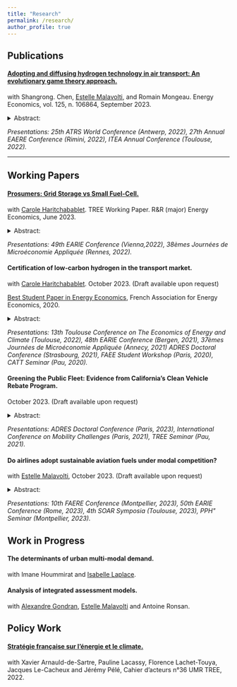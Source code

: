 ```yaml
---
title: "Research"
permalink: /research/
author_profile: true
---
```


## Publications

#### [Adopting and diffusing hydrogen technology in air transport: An evolutionary game theory approach.](https://www.sciencedirect.com/science/article/pii/S0140988323003626#d1e8012)
with Shangrong. Chen, [Estelle Malavolti](https://www.tse-fr.eu/people/estelle-malavolti), and Romain Mongeau. Energy Economics, vol. 125, n. 106864, September 2023.

<details>
<summary>Abstract: </summary>
This paper uses an evolutionary game theory approach to assess the diffusion of different hydrogen technologies in the air transport system. Our model is extended to consider uncertainty, as well as the impact of the “Flight Shame” movement and different policies such as subsidies or taxes. A sufficiently high initial percentage of hydrogen adopters is required for full adoption following the market social learning mechanism. This fixed internal point is determined by the benefits of switching technologies, the extra costs, and the ground handling fee. We complement our theoretical analysis with a well-calibrated simulation using industry data to study the diffusion of different hydrogen innovations. Without any government intervention, carbon neutrality at the 2050 Horizon is only feasible with the most disruptive technologies. Other intermediate technologies are not profitable enough to meet the Net Zero CO2 emissions goal. 
</details>


_Presentations: 25th ATRS World Conference (Antwerp, 2022), 27th Annual EAERE Conference (Rimini, 2022), ITEA Annual Conference (Toulouse, 2022)._

---

## Working Papers

#### [Prosumers: Grid Storage vs Small Fuel-Cell.](https://hal.science/hal-04119625v2/document)
with [Carole Haritchabablet](https://www.tse-fr.eu/fr/people/carole-haritchabalet). TREE Working Paper. R&R (major) Energy Economics, June 2023.

<details>
<summary>Abstract: </summary>
The number of prosumers -consumers equipped with decentralized production- is expected to increase following the revised Renewable Energy Directive (2018/2001) and the rising energy prices. The economic literature suggests there is room for demand-side storage that can take two forms: decentralized or centralized. The schemes promoting investments in solar capacity physically allow for only one type of demand-side storage. One may wonder about the conditions under which consumers invest in different technologies. We build a stylized microeconomic model of the energy market and perform a numerical evaluation, using publicly available data from France, to compare two regulations—price and quantity—from our representative consumer’s and the Distributed System Operator’s points of view. The two energy regulations lead to three types of profiles: consumers, prosumers, and storers. These profiles are in line with previous studies focusing on price regulation. With quantity regulation, a grid tariff such that consumers invest in storage depends on endogenous parameters. The results suggest that with the current price regulation in France, only a smaller feed-in tariff would encourage investments in decentralized hydrogen-based storage. A grid tariff such that consumers inject energy into the grid would not reflect the cost of centralized hydrogen-based storage. However, a quantity regulation would be less costly to support.
</details>


_Presentations: 49th EARIE Conference (Vienna,2022), 38èmes Journées de Microéconomie Appliquée (Rennes, 2022)._

#### Certification of low-carbon hydrogen in the transport market. 
with [Carole Haritchabablet](https://www.tse-fr.eu/fr/people/carole-haritchabalet). October 2023. (Draft available upon request)

[Best Student Paper in Energy Economics](https://www.faee.fr/fr/51-prix-de-l-aee.html#/awards/2020), French Association for Energy Economics, 2020.

<details>
<summary>Abstract: </summary>
A label for green gases, such as green hydrogen (H2) and bio-methane, could allow retailers to exploit consumers' willingness to pay for environmental quality and ease their diffusion. The cost gap between green gases and their conventional counterparts raises concerns regarding the effectiveness of a label in markets characterized by a complex value chain such as road transportation. We build a stylized model of an H2-based road transport market to assess whether the market’s organization could be as efficient as a label policy in a setup where consumers have no direct information about production. With the label, producers prefer to exploit the double marginalization to the detriment of social welfare. However, this allows the high-quality producer to cover its fixed costs. Without the label, producers can use vertical restraints to convey quality information to consumers. The informational problem creates a trade-off between the intensity of competition (driven by perceived qualities) and cost efficiency. The implementation of an optimal label policy depends on the cost gap between qualities and on consumers’ expectations about the share of green H2 available in the market. Under the current cost gap, if consumers were to be informed about the current production landscape, it is possible that their beliefs would lean towards a relatively pessimistic view. In such a case, the label would be socially optimal. Additional policy instruments such as a carbon tax could decrease the cost gap, in such a case society would be better off without the label.
</details>


_Presentations: 13th Toulouse Conference on The Economics of Energy and Climate (Toulouse, 2022), 48th EARIE Conference (Bergen, 2021), 37èmes Journées de Microéconomie Appliquée (Annecy, 2021) ADRES  Doctoral Conference (Strasbourg, 2021), FAEE Student Workshop (Paris, 2020), CATT Seminar (Pau, 2020)._

#### Greening the Public Fleet: Evidence from California’s Clean Vehicle Rebate Program.
October 2023. (Draft available upon request)
      
<details>
<summary>Abstract: </summary>
The Californian Clean Vehicle Rebate Project offers rebates for plug-in-hybrid electric (PHEVs) and zero-emissions vehicles (ZEVs) to private consumers as well as state agencies. One might wonder whether these rebates provide enough incentives for ZEVs public purchases, or if these public funds would be better allocated elsewhere. This paper exploits a change in the rebate allocation guidelines around 2016 using a Poisson pseudo-maximum likelihood regression with two-way fixed effects to investigate the relationship between rebates and government purchases. Unlike what could be expected, more generous rebates are negatively correlated with ZEVs public purchases. This counter-intuitive result might suggest that government agencies are insensitive to rebates. Conversely, we find that agencies in non-disadvantaged communities, that do not have access to the increased rebates, are the ones purchasing ZEVs. This suggests that California is still in the early stages of a transition to a greener public fleet. A new rebate allocation based on state agencies' financial resources and their fleet's level of emissions could facilitate the green transition of the state fleet.
</details>


_Presentations: ADRES  Doctoral Conference (Paris, 2023), International Conference on Mobility Challenges (Paris, 2021), TREE Seminar (Pau, 2021)._

#### Do airlines adopt sustainable aviation fuels under modal competition?
with [Estelle Malavolti](https://www.tse-fr.eu/people/estelle-malavolti), October 2023. (Draft available upon request)
      
<details>
<summary>Abstract: </summary>
Reducing the level of carbon dioxide (CO2) emissions in air transport calls for policies supporting less polluting fuels. The International Civil Aviation Organization and the European Union have launched policies to support the adoption of sustainable aviation fuels (SAFs). Besides this, Schiphol, Heathrow, and airports from the Swedavia AB group are considering implementing a system of differentiated airport charges based on environmental performance. However, the use of discriminatory charges is forbidden under Article 15 of the Chicago Convention. Our paper studies the impact of authorizing differentiated charges in the context of intermodal competition. We find that with uniform tariffs, airlines have no incentive to use SAFs. Instead, if a regulator authorizes discriminatory aeronautical charges, airlines may switch to a SAF and kerosene blend. When the costs associated with using a blend are smaller than passengers’ disutility when not traveling with their preferred transportation mode, discriminatory charges increase air transportation's market share. Thus, using a blend may prevent losing passengers to the rail in the context of passengers' increasing environmental awareness.
</details>


_Presentations: 10th FAERE Conference (Montpellier, 2023), 50th EARIE Conference (Rome, 2023), 4th SOAR Symposia (Toulouse, 2023), PPH" Seminar (Montpellier, 2023)._


## Work in Progress

#### The determinants of urban multi-modal demand. 
with Imane Hoummirat and [Isabelle Laplace](https://cv.hal.science/isabelle-laplace).



####  Analysis of integrated assessment models.
with [Alexandre Gondran](http://alexandre.gondran.free.fr), [Estelle Malavolti](https://www.tse-fr.eu/people/estelle-malavolti) and Antoine Ronsan. 

## Policy Work


#### [Stratégie française sur l’énergie et le climate.](https://archivephase1.concertation-strategie-energie-climat.gouv.fr/cahier-dacteur-ndeg36-unite-recherche-mixte-tree-transitions-energetiques-environnementales) 
with Xavier Arnauld-de-Sartre, Pauline Lacassy, Florence Lachet-Touya, Jacques Le-Cacheux and Jérémy Pélé, Cahier d’acteurs n°36 UMR TREE, 2022. 

